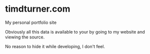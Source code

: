 # timdturner.com
My personal portfolio site

Obviously all this data is available to your by going to my website and viewing the source. 

No reason to hide it while developing, I don't feel.
